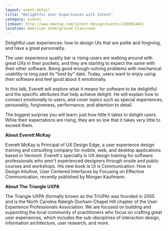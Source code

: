 ```yaml
---
layout: event-detail
title: "Delightful User Experiences with Intent"
category: events
linkout: http://www.meetup.com/intent-design/events/220901466/
location: American Underground Classroom
---
```


Delightful user experiences: how to design UIs that are polite and forgiving, and have a great personality.

The user experience quality bar is rising-users are walking around with great UXs in their pockets, and they are starting to expect the same with their other software. Being good enough-solving problems with mechanical usability-is long past its "best by" date. Today, users want to enjoy using their software and feel good about it emotionally.

In this talk, Everett will explore what it means for software to be delightful and the specific attributes that help achieve delight. He will explain how to connect emotionally to users, and cover topics such as special experiences, personality, forgiveness, performance, and attention to detail.

The biggest surprise you will learn: just how little it takes to delight users. While their expectations are rising, they are so low that it takes very little to exceed them.

**About Everett McKay**

Everett McKay is Principal of UX Design Edge, a user experience design training and consulting company for mobile, web, and desktop applications based in Vermont. Everett's specialty is UX design training for software professionals who aren't experienced designers through onsite and public courses and workshops. His new book is UI is Communication: How to Design Intuitive, User Centered Interfaces by Focusing on Effective Communication, recently published by Morgan Kaufmann.

**About The Triangle UXPA**

The Triangle UXPA (formally known as the TriUPA) was founded in 2005 and is the North Carolina Raleigh-Durham-Chapel Hill chapter of the User Experience Professionals Association. We are focused on building and supporting the local community of practitioners who focus on crafting great user experiences, which includes the sub-disciplines of interaction design, information architecture, user research, and more.